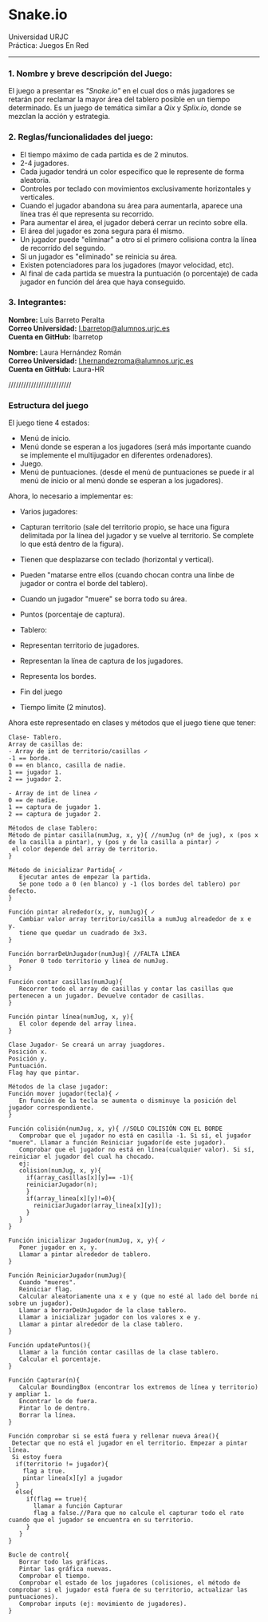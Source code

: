 # Snake.io
Universidad URJC  
Práctica: Juegos En Red
____

### 1. Nombre y breve descripción del Juego:
El juego a presentar es *"Snake.io"* en el cual dos o más jugadores se retarán por reclamar la mayor área del tablero posible en un tiempo determinado. Es un juego de temática similar a *Qix* y *Splix.io*, donde se mezclan la acción y estrategia.

### 2. Reglas/funcionalidades del juego:
  * El tiempo máximo de cada partida es de 2 minutos.
  * 2-4 jugadores.
  * Cada jugador tendrá un color específico que le represente de forma aleatoria.
  * Controles por teclado con movimientos exclusivamente horizontales y verticales.
  * Cuando el jugador abandona su área para aumentarla, aparece una línea tras él que representa su recorrido.
  * Para aumentar el área, el jugador deberá cerrar un recinto sobre ella.
  * El área del jugador es zona segura para él mismo.
  * Un jugador puede "eliminar" a otro si el primero colisiona contra la línea de recorrido del segundo.
  * Si un jugador es "eliminado" se reinicia su área.
  * Existen potenciadores para los jugadores (mayor velocidad, etc).
  * Al final de cada partida se muestra la puntuación (o porcentaje) de cada jugador en función del área que haya conseguido.

### 3. Integrantes:
**Nombre:** Luis Barreto Peralta  
**Correo Universidad:** l.barretop@alumnos.urjc.es  
**Cuenta en GitHub:** lbarretop

**Nombre:** Laura Hernández Román  
**Correo Universidad:** l.hernandezroma@alumnos.urjc.es  
**Cuenta en GitHub:** Laura-HR 

/////////////////////////
### Estructura del juego
El juego tiene 4 estados:
- Menú de inicio. 
- Menú donde se esperan a los jugadores (será más importante cuando se implemente el multijugador en diferentes ordenadores). 
- Juego. 
- Menú de puntuaciones. (desde el menú de puntuaciones se puede ir al menú de inicio or al menú donde se esperan a los jugadores).

Ahora, lo necesario a implementar es:
- Varios jugadores: 
 - Capturan territorio (sale del territorio propio, se hace una figura delimitada por la línea del jugador y se vuelve al territorio. Se complete lo que está dentro de la figura). 
 - Tienen que desplazarse con teclado (horizontal y vertical). 
 - Pueden "matarse entre ellos (cuando chocan contra una línbe de jugador or contra el borde del tablero). 
 - Cuando un jugador "muere" se borra todo su área. 
 - Puntos (porcentaje de captura). 
 
- Tablero:
 - Representan territorio de jugadores. 
 - Representan la línea de captura de los jugadores. 
 - Representa los bordes.

- Fin del juego
 - Tiempo límite (2 minutos). 
 
Ahora este representado en clases y métodos que el juego tiene que tener:
```
Clase- Tablero. 
Array de casillas de: 
- Array de int de territorio/casillas ✓
-1 == borde. 
0 == en blanco, casilla de nadie. 
1 == jugador 1. 
2 == jugador 2.  

- Array de int de linea ✓
0 == de nadie. 
1 == captura de jugador 1. 
2 == captura de jugador 2.  

Métodos de clase Tablero: 
Método de pintar casilla(numJug, x, y){ //numJug (nº de jug), x (pos x de la casilla a pintar), y (pos y de la casilla a pintar) ✓  
 el color depende del array de territorio.   
}  

Método de inicializar Partida{ ✓
   Ejecutar antes de empezar la partida.  
   Se pone todo a 0 (en blanco) y -1 (los bordes del tablero) por defecto.  
}  

Función pintar alrededor(x, y, numJug){ ✓
   Cambiar valor array territorio/casilla a numJug alreadedor de x e y.  
   tiene que quedar un cuadrado de 3x3.  
}  

Función borrarDeUnJugador(numJug){ //FALTA LÍNEA
   Poner 0 todo territorio y linea de numJug.  
}  

Función contar casillas(numJug){
   Recorrer todo el array de casillas y contar las casillas que pertenecen a un jugador. Devuelve contador de casillas.  
} 

Función pintar línea(numJug, x, y){ 
   El color depende del array linea.  
} 

Clase Jugador- Se creará un array juagdores.
Posición x. 
Posición y. 
Puntuación.  
Flag hay que pintar.  

Métodos de la clase jugador:  
Función mover jugador(tecla){ ✓
   En función de la tecla se aumenta o disminuye la posición del jugador correspondiente.  
}  

Función colisión(numJug, x, y){ //SOLO COLISIÓN CON EL BORDE
   Comprobar que el jugador no está en casilla -1. Si sí, el jugador "muere". Llamar a función Reiniciar jugador(de este jugador).  
   Comprobar que el jugador no está en línea(cualquier valor). Si sí, reiniciar el jugador del cual ha chocado.  
   ej:  
   colision(numJug, x, y){  
     if(array_casillas[x][y]== -1){  
     reiniciarJugador(n);  
     }  
     if(array_linea[x][y]!=0){  
       reiniciarJugador(array_linea[x][y]);  
     }  
   }
}  

Función inicializar Jugador(numJug, x, y){ ✓
   Poner jugador en x, y.  
   Llamar a pintar alrededor de tablero.  
}  

Función ReiniciarJugador(numJug){ 
   Cuando "mueres".  
   Reiniciar flag.  
   Calcular aleatoriamente una x e y (que no esté al lado del borde ni sobre un jugador).    
   Llamar a borrarDeUnJugador de la clase tablero.  
   Llamar a inicializar jugador con los valores x e y.  
   Llamar a pintar alrededor de la clase tablero.  
}  

Función updatePuntos(){  
   Llamar a la función contar casillas de la clase tablero.  
   Calcular el porcentaje.  
}  

Función Capturar(n){  
   Calcular BoundingBox (encontrar los extremos de línea y territorio) y ampliar 1.  
   Encontrar lo de fuera.  
   Pintar lo de dentro.  
   Borrar la línea.  
}  

Función comprobar si se está fuera y rellenar nueva área(){  
 Detectar que no está el jugador en el territorio. Empezar a pintar línea.  
 Si estoy fuera  
  if(territorio != jugador){  
    flag a true.  
    pintar linea[x][y] a jugador  
  }  
  else{  
     if(flag == true){  
       llamar a función Capturar  
       flag a false.//Para que no calcule el capturar todo el rato cuando que el jugador se encuentra en su territorio.  
     }  
   } 
}  

Bucle de control{ 
   Borrar todo las gráficas.  
   Pintar las gráfica nuevas.  
   Comprobar el tiempo.  
   Comprobar el estado de los jugadores (colisiones, el método de comprobar si el jugador está fuera de su territorio, actualizar las puntuaciones).  
   Comprobar inputs (ej: movimiento de jugadores).  
}  
```
